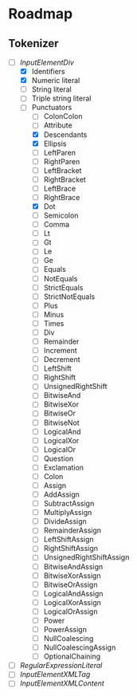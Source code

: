 # Roadmap

## Tokenizer

- [ ] *InputElementDiv*
  - [x] Identifiers
  - [x] Numeric literal
  - [ ] String literal
  - [ ] Triple string literal
  - [ ] Punctuators
    - [ ] ColonColon
    - [ ] Attribute
    - [x] Descendants
    - [x] Ellipsis
    - [ ] LeftParen
    - [ ] RightParen
    - [ ] LeftBracket
    - [ ] RightBracket
    - [ ] LeftBrace
    - [ ] RightBrace
    - [x] Dot
    - [ ] Semicolon
    - [ ] Comma
    - [ ] Lt
    - [ ] Gt
    - [ ] Le
    - [ ] Ge
    - [ ] Equals
    - [ ] NotEquals
    - [ ] StrictEquals
    - [ ] StrictNotEquals
    - [ ] Plus
    - [ ] Minus
    - [ ] Times
    - [ ] Div
    - [ ] Remainder
    - [ ] Increment
    - [ ] Decrement
    - [ ] LeftShift
    - [ ] RightShift
    - [ ] UnsignedRightShift
    - [ ] BitwiseAnd
    - [ ] BitwiseXor
    - [ ] BitwiseOr
    - [ ] BitwiseNot
    - [ ] LogicalAnd
    - [ ] LogicalXor
    - [ ] LogicalOr
    - [ ] Question
    - [ ] Exclamation
    - [ ] Colon
    - [ ] Assign
    - [ ] AddAssign
    - [ ] SubtractAssign
    - [ ] MultiplyAssign
    - [ ] DivideAssign
    - [ ] RemainderAssign
    - [ ] LeftShiftAssign
    - [ ] RightShiftAssign
    - [ ] UnsignedRightShiftAssign
    - [ ] BitwiseAndAssign
    - [ ] BitwiseXorAssign
    - [ ] BitwiseOrAssign
    - [ ] LogicalAndAssign
    - [ ] LogicalXorAssign
    - [ ] LogicalOrAssign
    - [ ] Power
    - [ ] PowerAssign
    - [ ] NullCoalescing
    - [ ] NullCoalescingAssign
    - [ ] OptionalChaining
- [ ] *RegularExpressionLiteral*
- [ ] *InputElementXMLTag*
- [ ] *InputElementXMLContent*